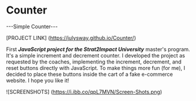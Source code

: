 # Counter
---Simple Counter---

[PROJECT LINK] (https://julysway.github.io/Counter/)

First ***JavaScript project for the Strat2Impact University*** master's program. It's a simple increment and decrement counter. I developed the project as requested by the coaches, implementing the increment, decrement, and reset buttons directly with JavaScript. To make things more fun (for me), I decided to place these buttons inside the cart of a fake e-commerce website. I hope you like it!

![SCREENSHOTS] (https://i.ibb.co/qpL7MVN/Screen-Shots.png)

